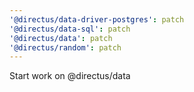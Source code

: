 ```yaml
---
'@directus/data-driver-postgres': patch
'@directus/data-sql': patch
'@directus/data': patch
'@directus/random': patch
---
```


Start work on @directus/data
